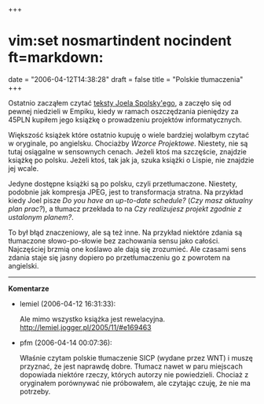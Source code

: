 +++
# vim:set nosmartindent nocindent ft=markdown:
date = "2006-04-12T14:38:28"
draft = false
title = "Polskie tłumaczenia"
+++

Ostatnio zacząłem czytać [teksty Joela
Spolsky'ego](http://www.joelonsoftware.com), a zaczęło się od pewnej niedzieli
w Empiku, kiedy w ramach oszczędzania pieniędzy za 45PLN kupiłem jego książkę
o prowadzeniu projektów informatycznych.

Większość książek które ostatnio kupuję o wiele bardziej wolałbym czytać
w oryginale, po angielsku. Chociażby _Wzorce Projektowe_. Niestety, nie są tutaj
osiągalne w sensownych cenach. Jeżeli ktoś ma szczęście, znajdzie książkę po
polsku. Jeżeli ktoś, tak jak ja, szuka książki o Lispie, nie znajdzie jej wcale.

Jedyne dostępne książki są po polsku, czyli przetłumaczone. Niestety, podobnie
jak kompresja JPEG, jest to transformacja stratna. Na przykład kiedy Joel pisze
_Do you have an up-to-date schedule?_ (_Czy masz aktualny plan prac?_),
a tłumacz przekłada to na _Czy realizujesz projekt zgodnie z ustalonym planem?_.

To był błąd znaczeniowy, ale są też inne. Na przykład niektóre zdania są
tłumaczone słowo-po-słowie bez zachowania sensu jako całości. Najczęściej brzmią
one koślawo ale dają się zrozumieć. Ale czasami sens zdania staje się jasny
dopiero po przetłumaczeniu go z powrotem na angielski.

----
**Komentarze**

* lemiel (2006-04-12 16:31:33): <p>Ale mimo wszystko książka jest rewelacyjna.
  <br />http://lemiel.jogger.pl/2005/11/#e169463</p>
* pfm (2006-04-14 00:07:36): <p>Właśnie czytam polskie tłumaczenie SICP (wydane
  przez WNT) i muszę przyznać, że jest naprawdę dobre. Tłumacz nawet w paru
  miejscach dopowiada niektóre rzeczy, których autorzy nie powiedzieli. Chociaż
  z oryginałem porównywać nie próbowałem, ale czytając czuję, że nie ma
  potrzeby.</p>
